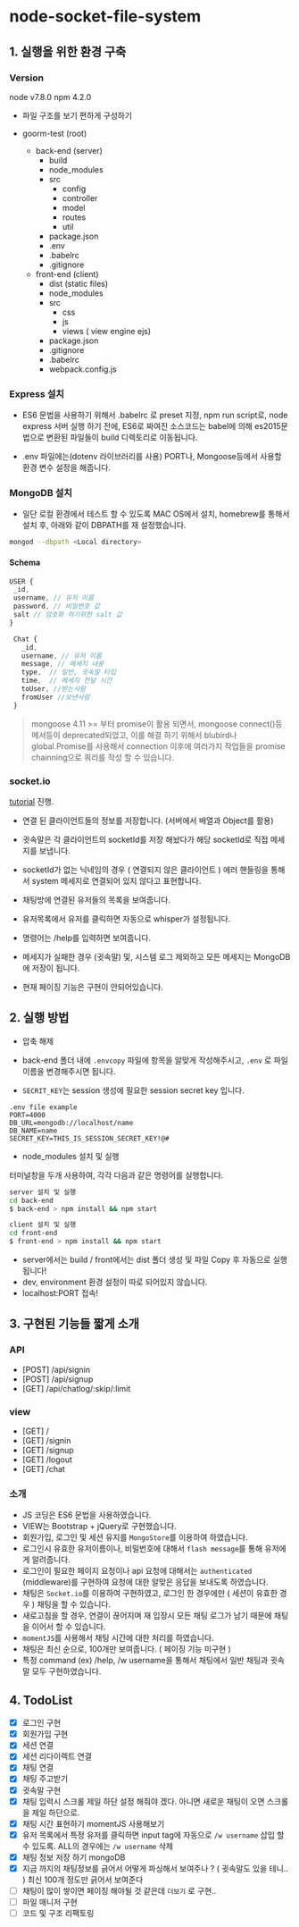 # node-socket-file-system

## 1. 실행을 위한 환경 구축

### Version
node v7.8.0
npm 4.2.0 

* 파일 구조를 보기 편하게 구성하기

* goorm-test (root)
  * back-end (server)
    * build
    * node_modules
    * src
      * config
      * controller
      * model
      * routes
      * util
    * package.json
    * .env
    * .babelrc
    * .gitignore
  * front-end (client)
    * dist (static files)
    * node_modules
    * src
      * css
      * js
      * views ( view engine ejs)
    * package.json
    * .gitignore
    * .babelrc
    * webpack.config.js


### Express 설치

* ES6 문법을 사용하기 위해서 .babelrc 로 preset 지정,
npm run script로, node express 서버 실행 하기 전에, 
ES6로 짜여진 소스코드는 babel에 의해 es2015문법으로 변환된 파일들이 build 디렉토리로 이동됩니다. 

* .env 파일에는(dotenv 라이브러리를 사용) PORT나, Mongoose등에서 사용할 환경 변수 설정을 해줍니다.

### MongoDB 설치

* 일단 로컬 환경에서 테스트 할 수 있도록 MAC OS에서 설치, homebrew를 통해서 설치 후, 아래와 같이 DBPATH를 재 설정했습니다.

```bash
mongod --dbpath <Local directory> 
```

#### Schema

 ```js
 USER {
  _id,
  username, // 유저 이름
  password, // 비밀번호 값
  salt // 암호화 하기위한 salt 값
 }
 ```

 ```js
  Chat {
    _id,
    username, // 유저 이름
    message, // 메세지 내용
    type,  // 일반, 귓속말 타입
    time,  // 메세지 전달 시간
    toUser, //받는사람
    fromUser //보낸사람
  }
 ```

> mongoose 4.11 >= 부터 promise이 활용 되면서, mongoose connect()등 메서등이 deprecated되었고, 이를 해결 하기 위해서 blubird나 global.Promise를 사용해서 connection 이후에 여러가지 작업들을 promise chainning으로 쿼리를 작성 할 수 있습니다.

### socket.io

[tutorial](https://socket.io/get-started/chat/) 진행.

* 연결 된 클라이언트들의 정보를 저장합니다. (서버에서 배열과 Object를 활용)

* 귓속말은 각 클라이언트의 socketId를 저장 해놨다가 해당 socketId로 직접 메세지를 보냅니다.

* socketId가 없는 닉네임의 경우 ( 연결되지 않은 클라이언트 ) 에러 핸들링을 통해서 system 메세지로 연결되어 있지 않다고 표현합니다.

* 채팅방에 연결된 유저들의 목록을 보여줍니다.

* 유저목록에서 유저를 클릭하면 자동으로 whisper가 설정됩니다.

* 명령어는 /help를 입력하면 보여줍니다.

* 메세지가 실패한 경우 (귓속말) 및, 시스템 로그 제외하고 모든 메세지는 MongoDB에 저장이 됩니다.

* 현재 페이징 기능은 구현이 안되어있습니다.

## 2. 실행 방법

* 압축 해제


* back-end 폴더 내에 `.envcopy` 파일에 항목을 알맞게 작성해주시고, `.env` 로 파일 이름을 변경해주시면 됩니다.
* `SECRIT_KEY`는 session 생성에 필요한 session secret key 입니다.

```
.env file example
PORT=4000
DB_URL=mongodb://localhost/name
DB_NAME=name
SECRET_KEY=THIS_IS_SESSION_SECRET_KEY!@#
```

* node_modules 설치 및 실행

터미널창을 두개 사용하여, 각각 다음과 같은 명령어를 실행합니다.

```bash
server 설치 및 실행
cd back-end
$ back-end > npm install && npm start
```

```bash
client 설치 및 실행 
cd front-end
$ front-end > npm install && npm start
```

* server에서는 build / front에서는 dist 폴더 생성 및 파일 Copy 후 자동으로 실행됩니다!
* dev, environment 환경 설정이 따로 되어있지 않습니다.
* localhost:PORT 접속!

## 3. 구현된 기능들 짧게 소개

### API

* [POST] /api/signin
* [POST] /api/signup
* [GET] /api/chatlog/:skip/:limit

### view

* [GET] / 
* [GET] /signin
* [GET] /signup
* [GET] /logout
* [GET] /chat

### 소개

* JS 코딩은 ES6 문법을 사용하였습니다.
* VIEW는 Bootstrap + jQuery로 구현했습니다.
* 회원가입, 로그인 및 세션 유지를 `MongoStore`를 이용하여 하였습니다.
* 로그인시 유효한 유저이름이나, 비밀번호에 대해서 `flash message`를 통해 유저에게 알려줍니다.
* 로그인이 필요한 페이지 요청이나 api 요청에 대해서는 `authenticated` (middleware)를 구현하여 요청에 대한 알맞은 응답을 보내도록 하였습니다. 
* 채팅은 `Socket.io`를 이용하여 구현하였고, 로그인 한 경우에만 ( 세션이 유효한 경우 ) 채팅을 할 수 있습니다. 
* 새로고침을 할 경우, 연결이 끊어지며 재 입장시 모든 채팅 로그가 남기 때문에 채팅을 이어서 할 수 있습니다.
* `momentJS`를 사용해서 채팅 시간에 대한 처리를 하였습니다.
* 채팅은 최신 순으로, 100개만 보여줍니다. ( 페이징 기능 미구현 )
* 특정 command (ex) /help, /w username을 통해서 채팅에서 일반 채팅과 귓속말 모두 구현하였습니다.

## 4. TodoList

* [x] 로그인 구현
* [x] 회원가입 구현
* [x] 세션 연결
* [x] 세션 리다이렉트 연결
* [x] 채팅 연결
* [x] 채팅 주고받기
* [x] 귓속말 구현
* [x] 채팅 입력시 스크롤 제일 하단 설정 해줘야 겠다. 아니면 새로운 채팅이 오면 스크롤을 제일 하단으로.
* [x] 채팅 시간 표현하기 momentJS 사용해보기
* [x] 유저 목록에서 특정 유저를 클릭하면 input tag에 자동으로 `/w username` 삽입 할 수 있도록. ALL의 경우에는 `/w username` 삭제
* [x] 채팅 정보 저장 하기 mongoDB
* [x] 지금 까지의 채팅정보를 긁어서 어떻게 파싱해서 보여주나 ? ( 귓속말도 있을 테니.. ) 최신 100개 정도만 긁어서 보여준다
* [ ] 채팅이 많이 쌓이면 페이징 해야될 것 같은데 `더보기` 로 구현..
* [ ] 파일 매니저 구현
* [ ] 코드 및 구조 리팩토링
